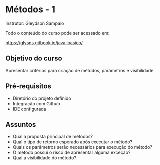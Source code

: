 # Métodos - 1
Instrutor: Gleydson Sampaio

Todo o conteúdo do curso pode ser acessado em:

https://glysns.gitbook.io/java-basico/

## Objetivo do curso 

Apresentar critérios para criação de métodos, parâmetros e visibilidade.

## Pré-requisitos 

* Diretório do projeto definido
* Integração com Github
* IDE configurada

## Assuntos 

* Qual a proposta principal de métodos?
* Qual o tipo de retorno esperado após executar o método?
* Quais os parâmetros serão necessários para execução do método?
* O método possuí o risco de apresentar alguma exceção?
* Qual a visibilidade do método?
